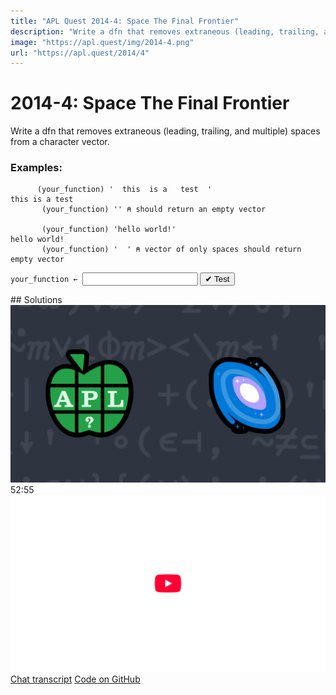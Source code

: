 ```yaml
---
title: "APL Quest 2014-4: Space The Final Frontier"
description: "Write a dfn that removes extraneous (leading, trailing, and multiple) spaces from a character vector."
image: "https://apl.quest/img/2014-4.png"
url: "https://apl.quest/2014/4"
---
```


# <span class=s>2014-</span>4: Space The Final Frontier

Write a dfn that removes extraneous (leading, trailing, and multiple) spaces from a character vector.

### Examples:

```APL
      (your_function) '  this  is a   test  '
this is a test
       (your_function) '' ⍝ should return an empty vector
 
       (your_function) 'hello world!'
hello world!
       (your_function) '  ' ⍝ vector of only spaces should return empty vector
```
<div class="pdiv">
  <code onclick="p_Input.focus()">your_function ← </code><input id="p_Input" autocomplete="off" spellcheck="false" oninput="this.parentElement.querySelector`button`.disabled=false;localStorage.setItem(window.location.pathname,this.value)" onkeypress="subm(event)">
  <button onclick="alert$.next`Testing…`;submitSolution`p`" class="md-button md-button--primary">&#x2714; Test</button>
</div>
<p id="p_Output"></p>
## Solutions
<div onclick="play(this)" title="Video on YouTube" class="yt">
<img class="md-header--shadow" alt="Video Thumbnail" src="../../img/2014-4.png">
<time>52:55</time>
<img alt="YouTube" src="../../img/yt-big.png">
</div>
<a href="https://chat.stackexchange.com/transcript/52405?m=61062129#61062129" target="_blank" class="md-button md-button--primary">Chat transcript</a>
<a href="https://github.com/abrudz/apl_quest/blob/main/2014/4.apl" target="_blank" class="md-button md-button--primary right">Code on GitHub</a>

<script>
    testCases={"a":["'  this  is a   test  '","'hello world!'","'     '","' ',⎕A[?20⍴26],' '","(⎕A,'          ')[?40⍴36]"],"b":["''",",' '","⎕A[?26]","(⎕A,'          ')[?(20+?40)⍴36]"],"f":"' '∘(1↓,(/⍨)1(⊢∨⌽)0,≠)"}
    p_Input.value=localStorage.getItem(window.location.pathname)
    play=e=>e.outerHTML=`<iframe class="md-header--shadow" src="https://www.youtube.com/embed/aqfhItFpO2I?list=PLYKQVqyrAEj9wDIUyLDGtDAFTKY38BUMN&autoplay=1" title="<span class=s>2014-</span>4: Space The Final Frontier (APL Quest 2014-4)" frameborder="0" allow="accelerometer; autoplay; clipboard-write; encrypted-media; gyroscope; picture-in-picture; web-share" referrerpolicy="strict-origin-when-cross-origin" allowfullscreen></iframe>`
</script>
